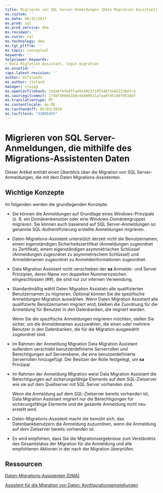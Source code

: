 ```yaml
---
title: Migrieren von SQL Server-Anmeldungen (Data Migration Assistant) | Microsoft Docs
ms.custom: ''
ms.date: 08/31/2017
ms.prod: sql
ms.prod_service: dma
ms.reviewer: ''
ms.suite: sql
ms.technology: dma
ms.tgt_pltfrm: ''
ms.topic: conceptual
keywords: ''
helpviewer_keywords:
- Data Migration Assistant, login migration
ms.assetid: ''
caps.latest.revision: ''
author: HJToland3
ms.author: jtoland
manager: craigg
ms.openlocfilehash: 23da8fe364ffad914013719f54871e85213befc5
ms.sourcegitcommit: 1740f3090b168c0e809611a7aa6fd514075616bf
ms.translationtype: MT
ms.contentlocale: de-DE
ms.lasthandoff: 05/03/2018
ms.locfileid: "32865455"
---
```

# <a name="migrating-sql-server-logins-using-data-migration-assistant"></a>Migrieren von SQL Server-Anmeldungen, die mithilfe des Migrations-Assistenten Daten

Dieser Artikel enthält einen Überblick über die Migration von SQL Server-Anmeldungen, die mit dem Daten Migrations-Assistenten. 

## <a name="key-concepts"></a>Wichtige Konzepte
Im folgenden werden die grundlegenden Konzepte.

- Sie können die Anmeldungen auf Grundlage eines Windows-Prinzipals (z. B. ein Domänenbenutzer oder eine Windows-Domänengruppe) migrieren. Sie können auch basierend auf SQL Server-Anmeldungen so genannte SQL-Authentifizierung erstellte Anmeldungen migrieren.

- Daten-Migrations-Assistent unterstützt derzeit nicht die Benutzernamen, einem eigenständigen Sicherheitszertifikat (Anmeldungen zugeordnet zu Zertifikat), einem eigenständigen asymmetrischen Schlüssel (Anmeldungen zugeordnet zu asymmetrischem Schlüssel) und Anmeldenamen zugeordnet zu Anmeldeinformationen zugeordnet.

- Data Migration Assistant nicht verschieben der **sa** Anmelde- und Server Prinzipien, deren Name von doppelten Nummernzeichen eingeschlossen (\#\#), die sind nur zur internen Verwendung.

- Standardmäßig wählt Daten Migration Assistatn alle qualifizierten Benutzernamen zu migrieren. Optional können Sie die spezifische Anmeldungen Migration auswählen. Wenn Daten Migration Assistant alle qualifizierte Benutzernamen migriert wird, bleiben die Zuordnung für die Anmeldung für Benutzer in den Datenbanken, die migriert werden. 

  Wenn Sie die spezifische Anmeldungen migrieren möchten, stellen Sie sicher, um die Anmeldenamen auszuwählen, die einen oder mehrere Benutzer in den Datenbanken, die für die Migration ausgewählt zugeordnet sind.

- Im Rahmen der Anmeldung Migration Data Migration Assistant außerdem verschiebt benutzerdefinierte Serverrollen und Berechtigungen auf Serverebene, die eine benutzerdefinierte Serverrollen hinzugefügt. Der Besitzer der Rolle festgelegt, um **sa** Prinzipal.

- Im Rahmen der Anmeldung Migration weist Data Migration Assistant die Berechtigungen auf sicherungsfähige Elemente auf dem SQL-Zielserver wie sie auf dem Quellserver mit SQL Server vorhanden sind. 

  Wenn die Anmeldung auf dem SQL-Zielserver bereits vorhanden ist, Data Migration Assistant migriert nur die Berechtigungen für sicherungsfähige Elemente und die gesamte Anmeldung nicht neu erstellt wird.

- Daten-Migrations-Assistent macht die bemüht sich, das Datenbankbenutzern die Anmeldung zuzuordnen, wenn die Anmeldung auf dem Zielserver bereits vorhanden ist.

- Es wird empfohlen, dass Sie die Migrationsergebnisse zum Verständnis des Gesamtstatus der Migration für die Anmeldung und alle empfohlenen Aktionen in der nach der Migration überprüfen.

## <a name="resources"></a>Ressourcen

[Daten-Migrations-Assistenten (DMA)](../dma/dma-overview.md)

[Assistent für die Migration von Daten: Konfigurationseinstellungen](../dma/dma-configurationsettings.md)
